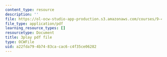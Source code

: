 ```yaml
---
content_type: resource
description: ''
file: https://ol-ocw-studio-app-production.s3.amazonaws.com/courses/9-40-introduction-to-neural-computation-spring-2018/a22fda794b7483cacac6c4f35ce06282_dNHqd6nGr5o.pdf
file_type: application/pdf
learning_resource_types: []
resourcetype: Document
title: 3play pdf file
type: OCWFile
uid: a22fda79-4b74-83ca-cac6-c4f35ce06282
---
```

